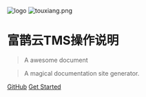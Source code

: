 ![logo](https://docsify.js.org/_media/icon.svg ':size=100')
![touxiang.png](https://i.loli.net/2019/01/13/5c3a271f09757.png ':size=100')

# 富鹊云TMS操作说明

> A awesome document

> A magical documentation site generator.

<!-- * Simple and lightweight (~12kb gzipped)
* Multiple themes
* Not build static html files -->

[GitHub](https://github.com/AAluoxiang/docs-tms)
[Get Started](README.md)
<!-- [111](#quick-start) -->